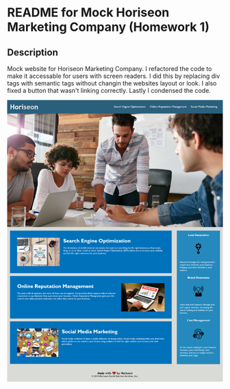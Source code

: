 # README for Mock Horiseon Marketing Company (Homework 1)

## Description

Mock website for Horiseon Marketing Company. I refactored the code to make it accessable for users with screen readers.
I did this by replacing div tags with semantic tags without changin the websites layout or look. I also fixed a button 
that wasn't linking correctly. Lastly I condensed the code.


![Alt text](https://github.com/Core-Creates/HoriseonMarketingAgency/blob/main/Screenshot_2021-01-24%20website.jpg)
